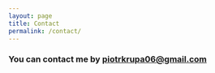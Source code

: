 ```yaml
---
layout: page
title: Contact
permalink: /contact/
---
```


### You can contact me by [piotrkrupa06@gmail.com](emailto:piotrkrupa06@gmail.com)
